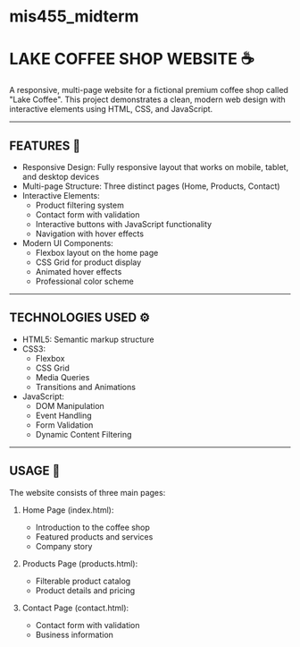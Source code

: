 # mis455_midterm

# LAKE COFFEE SHOP WEBSITE ☕

A responsive, multi-page website for a fictional premium coffee shop called "Lake Coffee". This project demonstrates a clean, modern web design with interactive elements using HTML, CSS, and JavaScript.


-----------------
FEATURES 🐾
-----------------

* Responsive Design: Fully responsive layout that works on mobile, tablet, and desktop devices
* Multi-page Structure: Three distinct pages (Home, Products, Contact)
* Interactive Elements:
  - Product filtering system
  - Contact form with validation
  - Interactive buttons with JavaScript functionality
  - Navigation with hover effects
* Modern UI Components:
  - Flexbox layout on the home page
  - CSS Grid for product display
  - Animated hover effects
  - Professional color scheme

-----------------
TECHNOLOGIES USED ⚙
-----------------

* HTML5: Semantic markup structure
* CSS3: 
  - Flexbox
  - CSS Grid
  - Media Queries
  - Transitions and Animations
* JavaScript: 
  - DOM Manipulation
  - Event Handling
  - Form Validation
  - Dynamic Content Filtering


-----------------
USAGE 👤
-----------------

The website consists of three main pages:

1. Home Page (index.html): 
   - Introduction to the coffee shop
   - Featured products and services
   - Company story

2. Products Page (products.html):
   - Filterable product catalog
   - Product details and pricing

3. Contact Page (contact.html):
   - Contact form with validation
   - Business information
